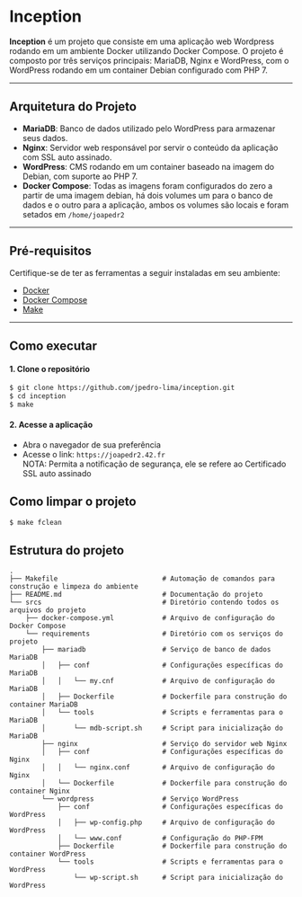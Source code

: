# Inception

**Inception** é um projeto que consiste em uma aplicação web Wordpress rodando em um ambiente Docker utilizando Docker Compose. O projeto é composto por três serviços principais: MariaDB, Nginx e WordPress, com o WordPress rodando em um container Debian configurado com PHP 7.

---

## Arquitetura do Projeto

- **MariaDB**: Banco de dados utilizado pelo WordPress para armazenar seus dados.
- **Nginx**: Servidor web responsável por servir o conteúdo da aplicação com SSL auto assinado.
- **WordPress**: CMS rodando em um container baseado na imagem do Debian, com suporte ao PHP 7.
- **Docker Compose**: Todas as imagens foram configurados do zero a partir de uma imagem debian, há dois volumes um para o banco de dados e o outro para a aplicação, ambos os volumes são locais e foram setados em `/home/joapedr2`

---

## Pré-requisitos

Certifique-se de ter as ferramentas a seguir instaladas em seu ambiente:

- [Docker](https://www.docker.com/get-started)
- [Docker Compose](https://docs.docker.com/compose/install/)
- [Make](https://www.gnu.org/software/make/)

---

## Como executar

#### 1. Clone o repositório

```bash
$ git clone https://github.com/jpedro-lima/inception.git
$ cd inception
$ make
```

#### 2. Acesse a aplicação
- Abra o navegador de sua preferência
- Acesse o link: `https://joapedr2.42.fr`  
NOTA: Permita a notificação de segurança, ele se refere ao Certificado SSL auto assinado

## Como limpar o projeto
```bash
$ make fclean
```

## Estrutura do projeto
```plaintext
.
├── Makefile                          # Automação de comandos para construção e limpeza do ambiente
├── README.md                         # Documentação do projeto
└── srcs                              # Diretório contendo todos os arquivos do projeto
    ├── docker-compose.yml            # Arquivo de configuração do Docker Compose
    └── requirements                  # Diretório com os serviços do projeto
        ├── mariadb                   # Serviço de banco de dados MariaDB
        │   ├── conf                  # Configurações específicas do MariaDB
        │   │   └── my.cnf            # Arquivo de configuração do MariaDB
        │   ├── Dockerfile            # Dockerfile para construção do container MariaDB
        │   └── tools                 # Scripts e ferramentas para o MariaDB
        │       └── mdb-script.sh     # Script para inicialização do MariaDB
        ├── nginx                     # Serviço do servidor web Nginx
        │   ├── conf                  # Configurações específicas do Nginx
        │   │   └── nginx.conf        # Arquivo de configuração do Nginx
        │   └── Dockerfile            # Dockerfile para construção do container Nginx
        └── wordpress                 # Serviço WordPress
            ├── conf                  # Configurações específicas do WordPress
            │   ├── wp-config.php     # Arquivo de configuração do WordPress
            │   └── www.conf          # Configuração do PHP-FPM
            ├── Dockerfile            # Dockerfile para construção do container WordPress
            └── tools                 # Scripts e ferramentas para o WordPress
                └── wp-script.sh      # Script para inicialização do WordPress

```